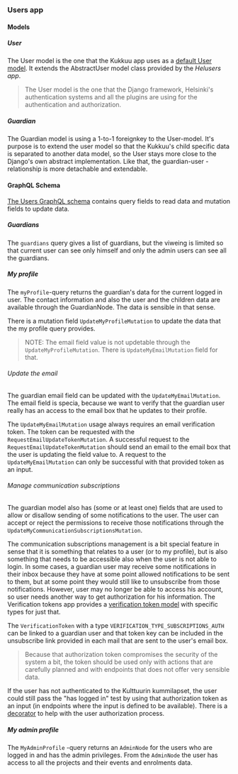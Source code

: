 ### Users app

#### Models

##### User

The User model is the one that the Kukkuu app uses as a [default User model](https://docs.djangoproject.com/en/3.2/topics/auth/customizing/#referencing-the-user-model). It extends the AbstractUser model class provided by the _Helusers app_.

> The User model is the one that the Django framework, Helsinki's authentication systems and all the plugins are using for the authentication and authorization.

##### Guardian

The Guardian model is using a 1-to-1 foreignkey to the User-model. It's purpose is to extend the user model so that the Kukkuu's child specific data is separated to another data model, so the User stays more close to the Django's own abstract implementation. Like that, the guardian-user -relationship is more detachable and extendable.

#### GraphQL Schema

[The Users GraphQL schema](./schema.py) contains query fields to read data and mutation fields to update data.

##### Guardians

The `guardians` query gives a list of guardians, but the viweing is limited so that current user can see only himself and only the admin users can see all the guardians.

##### My profile

The `myProfile`-query returns the guardian's data for the current logged in user. The contact information and also the user and the children data are available through the GuardianNode. The data is sensible in that sense.

There is a mutation field `UpdateMyProfileMutation` to update the data that the my profile query provides.

> NOTE: The email field value is not updetable through the `UpdateMyProfileMutation`. There is `UpdateMyEmailMutation` field for that.

###### Update the email

The guardian email field can be updated with the `UpdateMyEmailMutation`. The email field is specia, because we want to verify that the guardian user really has an access to the email box that he updates to their profile.

The `UpdateMyEmailMutation` usage always requires an email verification token. The token can be requested with the `RequestEmailUpdateTokenMutation`. A successful request to the `RequestEmailUpdateTokenMutation` should send an email to the email box that the user is updating the field value to. A request to the `UpdateMyEmailMutation` can only be successful with that provided token as an input.

###### Manage communication subscriptions

The guardian model also has (some or at least one) fields that are used to allow or disallow sending of some notifications to the user. The user can accept or reject the permissions to receive those notifications through the `UpdateMyCommunicationSubscriptionsMutation`.

The communication subscriptions management is a bit special feature in sense that it is something that relates to a user (or to my profile), but is also something that needs to be accessible also when the user is not able to login. In some cases, a guardian user may receive some notifications in their inbox because they have at some point allowed notifications to be sent to them, but at some point they would still like to unsubscribe from those notifications. However, user may no longer be able to access his account, so user needs another way to get authorization for his information. The Verification tokens app provides a [verification token model](../verification_tokens/models.py) with specific types for just that.

The `VerificationToken` with a type `VERIFICATION_TYPE_SUBSCRIPTIONS_AUTH` can be linked to a guardian user and that token key can be included in the unsubscribe link provided in each mail that are sent to the user's email box.

> Because that authorization token compromises the security of the system a bit, the token should be used only with actions that are carefully planned and with endpoints that does not offer very sensible data.

If the user has not authenticated to the Kulttuurin kummilapset, the user could still pass the "has logged in" test by using that authorization token as an input (in endpoints where the input is defined to be available). There is a [decorator](../verification_tokens/decorators.py) to help with the user authorization process.

##### My admin profile

The `MyAdminProfile` -query returns an `AdminNode` for the users who are logged in and has the admin privileges. From the `AdminNode` the user has access to all the projects and their events and enrolments data.
